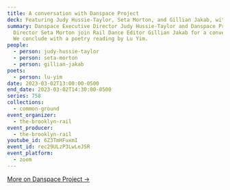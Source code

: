 ```yaml
---
title: A conversation with Danspace Project
deck: Featuring Judy Hussie-Taylor, Seta Morton, and Gillian Jakab, with Lu Yim
summary: Danspace Executive Director Judy Hussie-Taylor and Danspace Program
  Director Seta Morton join Rail Dance Editor Gillian Jakab for a conversation.
  We conclude with a poetry reading by Lu Yim.
people:
  - person: judy-hussie-taylor
  - person: seta-morton
  - person: gillian-jakab
poets:
  - person: lu-yim
date: 2023-03-02T13:00:00-0500
end_date: 2023-03-02T14:30:00-0500
series: 758
collections:
  - common-ground
event_organizer:
  - the-brooklyn-rail
event_producer:
  - the-brooklyn-rail
youtube_id: 6Z3TmHFuxmI
event_id: rec29ULzP3LwLeJSR
event_platform:
  - zoom
---
```

[M﻿ore on Danspace Project →](https://danspaceproject.org/)